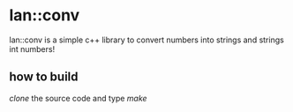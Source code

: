 # lan::conv
lan::conv  is a simple c++ library to convert numbers into strings and strings int numbers!

## how to build
_clone_ the source code and type _make_
